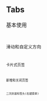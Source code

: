 ## Tabs

基本使用
<code src="./example/basic.tsx" />

滑动和自定义方向
<code src="./example/scroll.tsx" />

卡片式页签
<code src="./example/card.tsx" />

新增和关闭页签
<code src="./example/edit.tsx" />

二次封装标签头(右键菜单)
<code src="./example/renderTabBar.tsx" />
